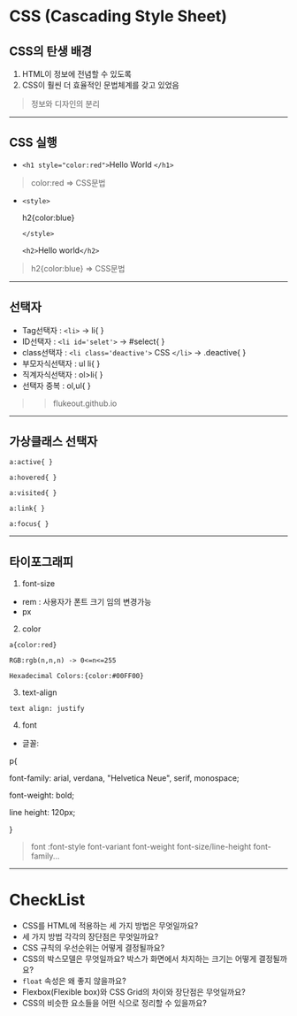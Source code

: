 # CSS (Cascading Style Sheet)
## CSS의 탄생 배경
1. HTML이 정보에 전념할 수 있도록
2. CSS이 훨씬 더 효율적인 문법체계를 갖고 있었음
> 정보와 디자인의 분리
---
## CSS 실행
- `<h1 style="color:red">`Hello World
`</h1>`
> color:red => CSS문법

- `<style>`

  h2{color:blue}

  `</style>`

  `<h2>`Hello world`</h2>`
> h2{color:blue} => CSS문법
---
## 선택자
- Tag선택자 : `<li>` -> li{ }
- ID선택자 : `<li id='selet'>` -> #select{ }
- class선택자 : `<li class='deactive'>` CSS `</li>` -> .deactive{ }
- 부모자식선택자 : ul li{ }
- 직계자식선택자 : ol>li{ }
- 선택자 중복 : ol,ul{ }

>> flukeout.github.io
---
## 가상클래스 선택자
```
a:active{ }
```
```
a:hovered{ }
```
```
a:visited{ }
```
```
a:link{ }
```
```
a:focus{ }
```
---
## 타이포그래피
1. font-size
- rem : 사용자가 폰트 크기 임의 변경가능
- px
2. color
```
a{color:red}
```
```
RGB:rgb(n,n,n) -> 0<=n<=255
```
```
Hexadecimal Colors:{color:#00FF00}
```
3. text-align
```
text align: justify
```
4. font
- 글꼴: 

p{

font-family: arial, verdana, "Helvetica Neue", serif,  monospace;

font-weight: bold;

line height: 120px;

}
> font :font-style font-variant font-weight font-size/line-height font-family...
---
# CheckList
* CSS를 HTML에 적용하는 세 가지 방법은 무엇일까요?
* 세 가지 방법 각각의 장단점은 무엇일까요?
* CSS 규칙의 우선순위는 어떻게 결정될까요?
* CSS의 박스모델은 무엇일까요? 박스가 화면에서 차지하는 크기는 어떻게 결정될까요?
* `float` 속성은 왜 좋지 않을까요?
* Flexbox(Flexible box)와 CSS Grid의 차이와 장단점은 무엇일까요?
* CSS의 비슷한 요소들을 어떤 식으로 정리할 수 있을까요?














